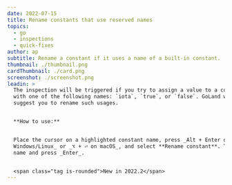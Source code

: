 ```yaml
---
date: 2022-07-15
title: Rename constants that use reserved names
topics:
  - go
  - inspections
  - quick-fixes
author: ap
subtitle: Rename a constant if it uses a name of a built-in constant.
thumbnail: ./thumbnail.png
cardThumbnail: ./card.png
screenshot: ./screenshot.png
leadin: >
  The inspection will be triggered if you try to assign a value to a constant
  with one of the following names: `iota`, `true`, or `false`. GoLand will
  suggest you to rename such usages.


  **How to use:**


  Place the cursor on a highlighted constant name, press _Alt + Enter on
  Windows/Linux_ or _⌥ + ⏎ on macOS_, and select **Rename constant**. Type a new
  name and press _Enter_. 


  <span class="tag is-rounded">New in 2022.2</span>
---
```


